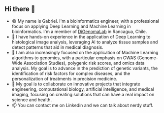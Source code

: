 ## Hi there 👋

 - 😄 My name is Gabriel. I'm a bioinformatics engineer, with a professional focus on applying Deep Learning and Machine Learning in bioinformatics. I'm a member of [DiGenomaLab](https://github.com/digenoma-lab) in Rancagua, Chile.
 - 🔭 I have hands-on experience in the application of Deep Learning to histological image analysis, leveraging AI to analyze tissue samples and detect patterns that aid in medical diagnosis.
 - 🌱 I am also increasingly focused on the application of Machine Learning algorithms to genomics, with a particular emphasis on GWAS (Genome-Wide Association Studies), polygenic risk scores, and omics data analysis. My goal is to advance in the prediction of genetic variants, the identification of risk factors for complex diseases, and the personalization of treatments in precision medicine.
 - 👯 My goal is to collaborate on innovative projects that integrate engineering, computational biology, artificial intelligence, and medical imaging, focusing on creating solutions that can have a real impact on science and health.
 - 📫 You can contact me on Linkedin and we can talk about nerdy stuff.

<!--
**GabrielCabas/GabrielCabas** is a ✨ _special_ ✨ repository because its `README.md` (this file) appears on your GitHub profile.

Here are some ideas to get you started:

- 🔭 I’m currently working on ...
- 🌱 I’m currently learning ...
- 👯 I’m looking to collaborate on ...
- 🤔 I’m looking for help with ...
- 💬 Ask me about ...
- 📫 How to reach me: ...
- 😄 Pronouns: ...
- ⚡ Fun fact: ...
-->
